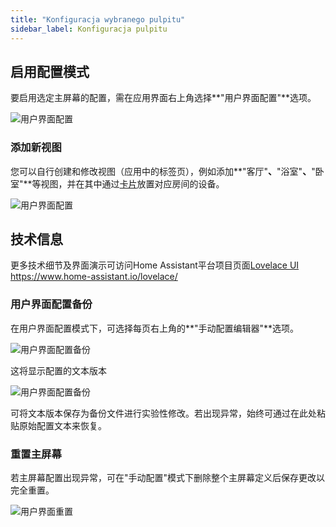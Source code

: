 ```yaml
---
title: "Konfiguracja wybranego pulpitu"
sidebar_label: Konfiguracja pulpitu
---
```


## 启用配置模式

要启用选定主屏幕的配置，需在应用界面右上角选择**"用户界面配置"**选项。

![用户界面配置](/img/en/frontend/lovelace-ui-conf1.png)

### 添加新视图

您可以自行创建和修改视图（应用中的标签页），例如添加**"客厅"**、**"浴室"**、**"卧室"**等视图，并在其中通过[卡片](/docs/ais_app_cards)放置对应房间的设备。

![用户界面配置](/img/en/frontend/lovelace-ui-conf2.png)

## 技术信息

更多技术细节及界面演示可访问Home Assistant平台项目页面[Lovelace UI](https://www.home-assistant.io/lovelace/) https://www.home-assistant.io/lovelace/

### 用户界面配置备份

在用户界面配置模式下，可选择每页右上角的**"手动配置编辑器"**选项。

![用户界面配置备份](/img/en/frontend/lovelace-ui-conf-raw.png)

这将显示配置的文本版本

![用户界面配置备份](/img/en/frontend/lovelace-ui-conf-raw-save.png)

可将文本版本保存为备份文件进行实验性修改。若出现异常，始终可通过在此处粘贴原始配置文本来恢复。

### 重置主屏幕

若主屏幕配置出现异常，可在"手动配置"模式下删除整个主屏幕定义后保存更改以完全重置。

![用户界面重置](/img/en/frontend/lovelace_reset_dashboard.png)